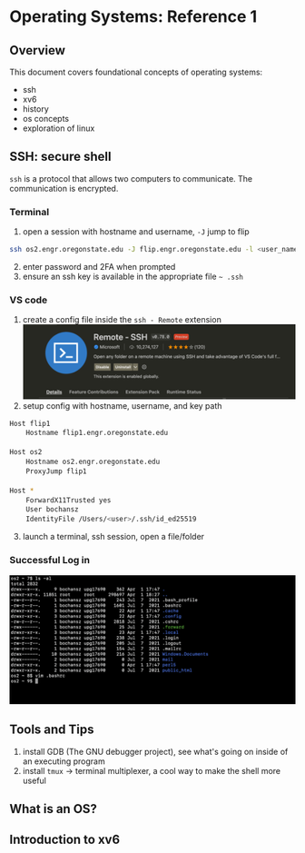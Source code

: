 # Operating Systems: Reference 1

## Overview
This document covers foundational concepts of operating systems:
- ssh
- xv6
- history 
- os concepts
- exploration of linux

## SSH: secure shell
`ssh` is a protocol that allows two computers to communicate. The communication is encrypted.

### Terminal

1. open a session with hostname and username, `-J` jump to flip
```zsh
ssh os2.engr.oregonstate.edu -J flip.engr.oregonstate.edu -l <user_name>
```
2. enter password and 2FA when prompted
3. ensure an ssh key is available in the appropriate file `~ .ssh`
### VS code

1. create a config file inside the `ssh - Remote` extension
![Remote Extension](/images/remote_extension.png)
2. setup config with hostname, username, and key path
```zsh
Host flip1
    Hostname flip1.engr.oregonstate.edu
    
Host os2
    Hostname os2.engr.oregonstate.edu
    ProxyJump flip1

Host *
    ForwardX11Trusted yes
    User bochansz
    IdentityFile /Users/<user>/.ssh/id_ed25519
```
3. launch a terminal, ssh session, open a file/folder
### Successful Log in
![Remote Extension](/images/o2.png)
## Tools and Tips
1. install GDB (The GNU debugger project), see what's going on inside of an executing program
2. install `tmux` -> terminal multiplexer, a cool way to make the shell more useful
## What is an OS?

## Introduction to xv6
